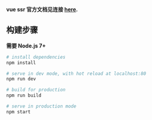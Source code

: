 **vue ssr 官方文档见连接 [here](https://ssr.vuejs.org).**

## 构建步骤

**需要 Node.js 7+**

``` bash
# install dependencies
npm install

# serve in dev mode, with hot reload at localhost:80
npm run dev

# build for production
npm run build

# serve in production mode
npm start
```
